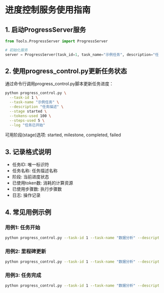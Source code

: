 # 进度控制服务使用指南

## 1. 启动ProgressServer服务

```python
from Tools.ProgressServer import ProgressServer

# 初始化服务
server = ProgressServer(task_id=1, task_name="示例任务", description="任务描述")
```

## 2. 使用progress_control.py更新任务状态

通过命令行调用progress_control.py脚本更新任务进度：

```bash
python progress_control.py \
  --task-id 1 \
  --task-name "示例任务" \
  --description "任务描述" \
  --stage started \
  --tokens-used 100 \
  --steps-used 5 \
  --log "任务已开始"
```

可用阶段(stage)选项: started, milestone, completed, failed

## 3. 记录格式说明

- 任务ID: 唯一标识符
- 任务名称: 任务描述名称
- 阶段: 当前进度状态
- 已使用token数: 消耗的计算资源
- 已使用步骤数: 执行步骤数
- 日志: 操作记录

## 4. 常见用例示例

### 用例1: 任务开始
```bash
python progress_control.py --task-id 1 --task-name "数据分析" --description "处理用户数据" --stage started --tokens-used 0 --steps-used 0 --log "任务初始化"
```

### 用例2: 里程碑更新
```bash
python progress_control.py --task-id 1 --task-name "数据分析" --description "处理用户数据" --stage milestone --tokens-used 500 --steps-used 3 --log "完成数据清洗"
```

### 用例3: 任务完成
```bash
python progress_control.py --task-id 1 --task-name "数据分析" --description "处理用户数据" --stage completed --tokens-used 1200 --steps-used 8 --log "生成最终报告"
```